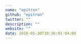 ```yaml
---
name: "epitron"
github: "epitron"
twitter: ""
description: ""
website: ""
date: 2018-05-30T10:36:01-04:00
---
```

